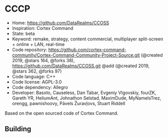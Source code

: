 # CCCP

- Home: https://github.com/DataRealms/CCOSS
- Inspiration: Cortex Command
- State: beta
- Keyword: remake, strategy, content commercial, multiplayer split-screen + online + LAN, real-time
- Code repository: https://github.com/cortex-command-community/Cortex-Command-Community-Project-Source.git (@created 2019, @stars 164, @forks 38), https://github.com/DataRealms/CCOSS.git @add (@created 2019, @stars 362, @forks 97)
- Code language: C++
- Code license: AGPL-3.0
- Code dependency: Allegro
- Developer: Basxto, Causeless, Dan Tabar, Evgeniy VIgovskiy, fourZK, Gareth YR, HeliumAnt, Johnathon Selstad, MaximDude, MyNameIsTrez, orengg, pawnishoovy, Pāvels Žuravļovs, Stuart Riddell

Based on the open sourced code of Cortex Command.

## Building

